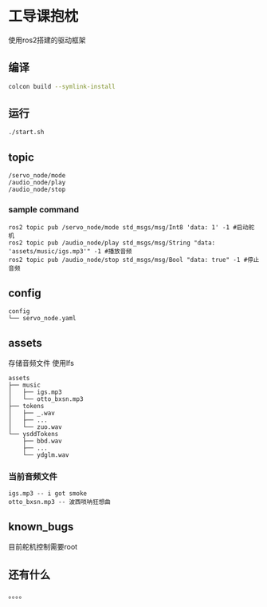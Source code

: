 # 工导课抱枕

使用ros2搭建的驱动框架

## 编译

```bash
colcon build --symlink-install
```

## 运行

```bash
./start.sh
```

## topic

```shell
/servo_node/mode
/audio_node/play
/audio_node/stop
```

### sample command

```shell
ros2 topic pub /servo_node/mode std_msgs/msg/Int8 'data: 1' -1 #启动舵机
ros2 topic pub /audio_node/play std_msgs/msg/String "data: 'assets/music/igs.mp3'" -1 #播放音频
ros2 topic pub /audio_node/stop std_msgs/msg/Bool "data: true" -1 #停止音频
```

## config

```shell
config
└── servo_node.yaml
```

## assets

存储音频文件
使用lfs

```shell
assets
├── music
│   ├── igs.mp3
│   └── otto_bxsn.mp3
├── tokens
│   ├── _.wav
│   ├── ...
│   └── zuo.wav
└── ysddTokens
    ├── bbd.wav
    ├── ...
    └── ydglm.wav
```

### 当前音频文件

```shell
igs.mp3 -- i got smoke
otto_bxsn.mp3 -- 波西唢呐狂想曲
```

## known_bugs

目前舵机控制需要root

## 还有什么

。。。。
